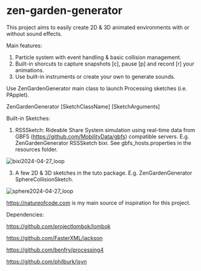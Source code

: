 # zen-garden-generator

This project aims to easily create 2D & 3D animated environments with or without sound effects.

Main features:
1) Particle system with event handling & basic collision management.
2) Built-in shorcuts to capture snapshots [c], pause [p] and record [r] your animations.
3) Use built-in instruments or create your own to generate sounds.

Use ZenGardenGenerator main class to launch Processing sketches (i.e. PApplet).

ZenGardenGenerator [SketchClassName] [SketchArguments]

Built-in Sketches:
1) RSSSketch: Rideable Share System simulation using real-time data from GBFS (https://github.com/MobilityData/gbfs) compatible servers. E.g. ZenGardenGenerator RSSSketch bixi. See gbfs_hosts.properties in the resources folder.

  ![bixi2024-04-27_loop](https://github.com/gestorum/zen-garden-generator/assets/96925948/7547cb51-46cf-42d4-8f5e-1026ae78d67f)

3) A few 2D & 3D sketches in the tuto package. E.g. ZenGardenGenerator SphereCollisionSketch.

  ![sphere2024-04-27_loop](https://github.com/gestorum/zen-garden-generator/assets/96925948/64cf4245-2d10-40c9-b5ba-dad276e61c62)

https://natureofcode.com is my main source of inspiration for this project.

Dependencies:

https://github.com/projectlombok/lombok

https://github.com/FasterXML/jackson

https://github.com/benfry/processing4

https://github.com/philburk/jsyn
